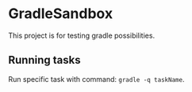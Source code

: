 # GradleSandbox
This project is for testing gradle possibilities.

## Running tasks
Run specific task with command: <code>gradle -q taskName</code>.
